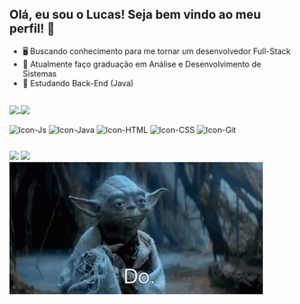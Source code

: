 ## Olá, eu sou o Lucas! Seja bem vindo ao meu perfil! 👋


- 🖥️ Buscando conhecimento para me tornar um desenvolvedor Full-Stack
- 🏫 Atualmente faço graduação em Análise e Desenvolvimento de Sistemas
- 📜 Estudando Back-End (Java)

##

<a href="https://github.com/lucaszimmerman/github-readme-stats">
  <img height=180 align="center" src="https://github-readme-stats.vercel.app/api?username=lucaszimmerman&show_icons=true&theme=dracula" />
</a>
<a href="https://github.com/lucaszimmerman/convoychat">
  <img height=180 align="center" src="https://github-readme-stats.vercel.app/api/top-langs?username=lucaszimmerman&layout=compact&langs_count=8&card_width=220&show_icons=true&theme=dracula" />
</a>

<div style="display: inline_block"><br>
  <img align="center" alt="Icon-Js" height="30" width="40" src="https://cdn.jsdelivr.net/gh/devicons/devicon/icons/javascript/javascript-original.svg">
  <img align="center" alt="Icon-Java" height="30" width="40" src="https://cdn.jsdelivr.net/gh/devicons/devicon/icons/java/java-original.svg">
  <img align="center" alt="Icon-HTML" height="30" width="40" src="https://cdn.jsdelivr.net/gh/devicons/devicon/icons/html5/html5-original.svg">
  <img align="center" alt="Icon-CSS" height="30" width="40" src="https://cdn.jsdelivr.net/gh/devicons/devicon/icons/css3/css3-original.svg">
    <img align="center" alt="Icon-Git" height="30" width="40" src="https://cdn.jsdelivr.net/gh/devicons/devicon/icons/git/git-original.svg">

</div>

  
  ##
 
<div> 
  <a href = "mailto:lucaszimmermants@gmail.com"><img src="https://img.shields.io/badge/-Gmail-%23333?style=for-the-badge&logo=gmail&logoColor=white" target="_blank"></a>
  <a href="www.linkedin.com/in/lucas-zimmerman-3ab582232" target="_blank"><img src="https://img.shields.io/badge/-LinkedIn-%230077B5?style=for-the-badge&logo=linkedin&logoColor=white" target="_blank"></a> 
  
</div>


<img align="center" alt="Yoda-Gif" src="yoda-there-is-no-try.gif">



